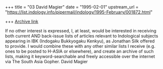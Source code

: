 +++
title = "03 David Magier"
date = "1995-02-01"
upstream_url = "https://list.indology.info/pipermail/indology/1995-February/001872.html"

+++
[Archive link](https://list.indology.info/pipermail/indology/1995-February/001872.html)

If no other interest is expressed, I, at least, would be interested in
receiving both current AND back-issue lists of articles relevant to
Indological subjects appearing in IBK (Indogaku Bukkyogaku Kenkyu), as
Jonathan Silk offered to provide. I would combine these with any other
similar lists I receive (e.g. ones to be posted to H-ASIA or
elsewhere), and create an archive of such lists, making it
keyword-searchable and freely accessible over the internet via The
South Asia Gopher.   David Magier





